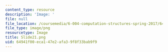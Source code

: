 ```yaml
---
content_type: resource
description: 'Image: '
file: null
file_location: /coursemedia/6-004-computation-structures-spring-2017/64941f00eca147e2afa39f8f33bab9f9_Slide21.png
file_type: image/png
resourcetype: Image
title: Slide21.png
uid: 64941f00-eca1-47e2-afa3-9f8f33bab9f9
---
```

